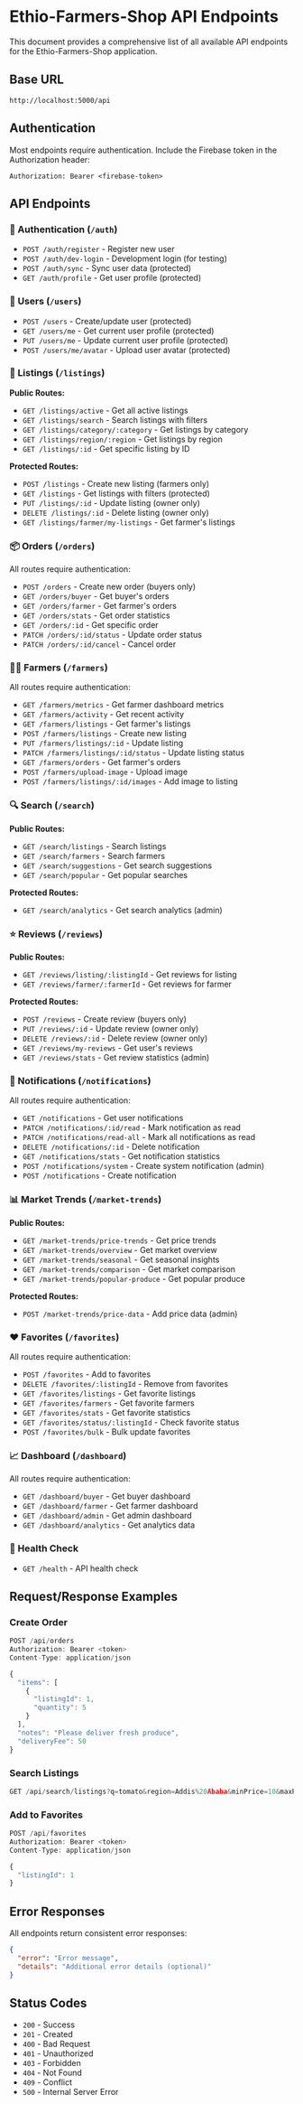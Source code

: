# Ethio-Farmers-Shop API Endpoints

This document provides a comprehensive list of all available API endpoints for the Ethio-Farmers-Shop application.

## Base URL
```
http://localhost:5000/api
```

## Authentication
Most endpoints require authentication. Include the Firebase token in the Authorization header:
```
Authorization: Bearer <firebase-token>
```

## API Endpoints

### 🔐 Authentication (`/auth`)
- `POST /auth/register` - Register new user
- `POST /auth/dev-login` - Development login (for testing)
- `POST /auth/sync` - Sync user data (protected)
- `GET /auth/profile` - Get user profile (protected)

### 👤 Users (`/users`)
- `POST /users` - Create/update user (protected)
- `GET /users/me` - Get current user profile (protected)
- `PUT /users/me` - Update current user profile (protected)
- `POST /users/me/avatar` - Upload user avatar (protected)

### 🌾 Listings (`/listings`)
**Public Routes:**
- `GET /listings/active` - Get all active listings
- `GET /listings/search` - Search listings with filters
- `GET /listings/category/:category` - Get listings by category
- `GET /listings/region/:region` - Get listings by region
- `GET /listings/:id` - Get specific listing by ID

**Protected Routes:**
- `POST /listings` - Create new listing (farmers only)
- `GET /listings` - Get listings with filters (protected)
- `PUT /listings/:id` - Update listing (owner only)
- `DELETE /listings/:id` - Delete listing (owner only)
- `GET /listings/farmer/my-listings` - Get farmer's listings

### 📦 Orders (`/orders`)
All routes require authentication:
- `POST /orders` - Create new order (buyers only)
- `GET /orders/buyer` - Get buyer's orders
- `GET /orders/farmer` - Get farmer's orders
- `GET /orders/stats` - Get order statistics
- `GET /orders/:id` - Get specific order
- `PATCH /orders/:id/status` - Update order status
- `PATCH /orders/:id/cancel` - Cancel order

### 👨‍🌾 Farmers (`/farmers`)
All routes require authentication:
- `GET /farmers/metrics` - Get farmer dashboard metrics
- `GET /farmers/activity` - Get recent activity
- `GET /farmers/listings` - Get farmer's listings
- `POST /farmers/listings` - Create new listing
- `PUT /farmers/listings/:id` - Update listing
- `PATCH /farmers/listings/:id/status` - Update listing status
- `GET /farmers/orders` - Get farmer's orders
- `POST /farmers/upload-image` - Upload image
- `POST /farmers/listings/:id/images` - Add image to listing

### 🔍 Search (`/search`)
**Public Routes:**
- `GET /search/listings` - Search listings
- `GET /search/farmers` - Search farmers
- `GET /search/suggestions` - Get search suggestions
- `GET /search/popular` - Get popular searches

**Protected Routes:**
- `GET /search/analytics` - Get search analytics (admin)

### ⭐ Reviews (`/reviews`)
**Public Routes:**
- `GET /reviews/listing/:listingId` - Get reviews for listing
- `GET /reviews/farmer/:farmerId` - Get reviews for farmer

**Protected Routes:**
- `POST /reviews` - Create review (buyers only)
- `PUT /reviews/:id` - Update review (owner only)
- `DELETE /reviews/:id` - Delete review (owner only)
- `GET /reviews/my-reviews` - Get user's reviews
- `GET /reviews/stats` - Get review statistics (admin)

### 🔔 Notifications (`/notifications`)
All routes require authentication:
- `GET /notifications` - Get user notifications
- `PATCH /notifications/:id/read` - Mark notification as read
- `PATCH /notifications/read-all` - Mark all notifications as read
- `DELETE /notifications/:id` - Delete notification
- `GET /notifications/stats` - Get notification statistics
- `POST /notifications/system` - Create system notification (admin)
- `POST /notifications` - Create notification

### 📊 Market Trends (`/market-trends`)
**Public Routes:**
- `GET /market-trends/price-trends` - Get price trends
- `GET /market-trends/overview` - Get market overview
- `GET /market-trends/seasonal` - Get seasonal insights
- `GET /market-trends/comparison` - Get market comparison
- `GET /market-trends/popular-produce` - Get popular produce

**Protected Routes:**
- `POST /market-trends/price-data` - Add price data (admin)

### ❤️ Favorites (`/favorites`)
All routes require authentication:
- `POST /favorites` - Add to favorites
- `DELETE /favorites/:listingId` - Remove from favorites
- `GET /favorites/listings` - Get favorite listings
- `GET /favorites/farmers` - Get favorite farmers
- `GET /favorites/stats` - Get favorite statistics
- `GET /favorites/status/:listingId` - Check favorite status
- `POST /favorites/bulk` - Bulk update favorites

### 📈 Dashboard (`/dashboard`)
All routes require authentication:
- `GET /dashboard/buyer` - Get buyer dashboard
- `GET /dashboard/farmer` - Get farmer dashboard
- `GET /dashboard/admin` - Get admin dashboard
- `GET /dashboard/analytics` - Get analytics data

### 🏥 Health Check
- `GET /health` - API health check

## Request/Response Examples

### Create Order
```javascript
POST /api/orders
Authorization: Bearer <token>
Content-Type: application/json

{
  "items": [
    {
      "listingId": 1,
      "quantity": 5
    }
  ],
  "notes": "Please deliver fresh produce",
  "deliveryFee": 50
}
```

### Search Listings
```javascript
GET /api/search/listings?q=tomato&region=Addis%20Ababa&minPrice=10&maxPrice=50&page=1&limit=20
```

### Add to Favorites
```javascript
POST /api/favorites
Authorization: Bearer <token>
Content-Type: application/json

{
  "listingId": 1
}
```

## Error Responses
All endpoints return consistent error responses:
```json
{
  "error": "Error message",
  "details": "Additional error details (optional)"
}
```

## Status Codes
- `200` - Success
- `201` - Created
- `400` - Bad Request
- `401` - Unauthorized
- `403` - Forbidden
- `404` - Not Found
- `409` - Conflict
- `500` - Internal Server Error
